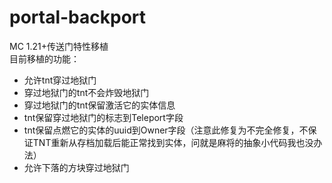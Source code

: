 # portal-backport
MC 1.21+传送门特性移植</br>
目前移植的功能：</br>
- 允许tnt穿过地狱门
- 穿过地狱门的tnt不会炸毁地狱门
- 穿过地狱门的tnt保留激活它的实体信息
- tnt保留穿过地狱门的标志到Teleport字段
- tnt保留点燃它的实体的uuid到Owner字段（注意此修复为不完全修复，不保证TNT重新从存档加载后能正常找到实体，问就是麻将的抽象小代码我也没办法）
- 允许下落的方块穿过地狱门
